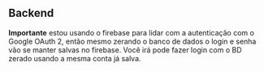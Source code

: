 ## Backend

<strong>Importante</strong> estou usando o firebase para lidar com a autenticação com o Google OAuth 2, então mesmo zerando o banco de dados o login e senha vão se manter salvas no firebase. Você irá pode fazer login com o BD zerado usando a mesma conta já salva.
